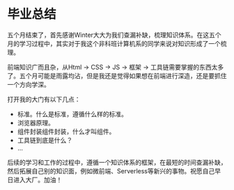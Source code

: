 # 毕业总结

五个月结束了，首先感谢Winter大大为我们查漏补缺，梳理知识体系。在这五个月的学习过程中，其实对于我这个非科班计算机系的同学来说对知识形成了一个梳理。

前端知识广而且杂，从Html -> CSS -> JS -> 框架 -> 工具链需要掌握的东西太多了。五个月可能是雨露均沾，但是我还是觉得如果想在前端进行深造，还是要抓住一个方向学深。

打开我的大门有以下几点：

- 标准。什么是标准，遵循什么样的标准。
- 浏览器原理。
- 组件封装组件封装，什么才叫组件。
- 工具链到底是什么？
- ...

后续的学习和工作的过程中，遵循一个知识体系的框架，在最短的时间查漏补缺，然后拓展自己别的知识面，例如微前端、Serverless等新兴的事物。祝愿自己早日进入大厂。加油！